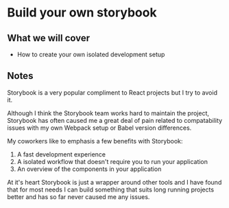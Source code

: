 # Build your own storybook

## What we will cover

* How to create your own isolated development setup

## Notes

Storybook is a very popular compliment to React projects but I try to avoid it.

Although I think the Storybook team works hard to maintain the project, Storybook
has often caused me a great deal of pain related to compatability issues with my
own Webpack setup or Babel version differences.

My coworkers like to emphasis a few benefits with Storybook:

1. A fast development experience
2. A isolated workflow that doesn't require you to run your application
3. An overview of the components in your application

At it's heart Storybook is just a wrapper around other tools and I have found
that for most needs I can build something that suits long running projects better
and has so far never caused me any issues.
